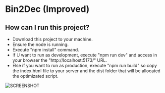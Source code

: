 # Bin2Dec (Improved)

## How can I run this project?

- Download this project to your machine.
- Ensure the node is running.
- Execute "npm install" command.
- If U want to run as development, execute "npm run dev" and access in your browser the "http://localhost:5173/" URL.
- Else if you want to run as production, execute "npm run build" so copy the index.html file to your server and the dist folder that will be allocated the optimizated script.

![SCREENSHOT](/assets/SCREENSHOT.jpeg?raw=true "SCREEN SHOT")
